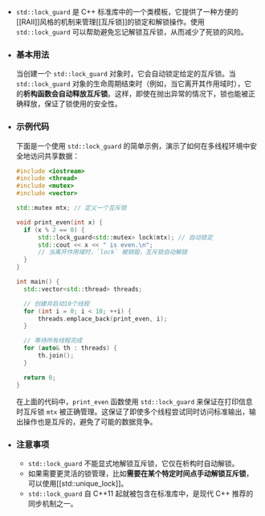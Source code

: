 - `std::lock_guard` 是 C++ 标准库中的一个类模板，它提供了一种方便的[[RAII]]风格的机制来管理[[互斥锁]]的锁定和解锁操作。使用 `std::lock_guard` 可以帮助避免忘记解锁互斥锁，从而减少了死锁的风险。
- ### 基本用法
  
  当创建一个 `std::lock_guard` 对象时，它会自动锁定给定的互斥锁。当 `std::lock_guard` 对象的生命周期结束时（例如，当它离开其作用域时），它的**析构函数会自动释放互斥锁**。这样，即使在抛出异常的情况下，锁也能被正确释放，保证了锁使用的安全性。
- ### 示例代码
  
  下面是一个使用 `std::lock_guard` 的简单示例，演示了如何在多线程环境中安全地访问共享数据：
  
  ```cpp
  #include <iostream>
  #include <thread>
  #include <mutex>
  #include <vector>
  
  std::mutex mtx; // 定义一个互斥锁
  
  void print_even(int x) {
    if (x % 2 == 0) {
        std::lock_guard<std::mutex> lock(mtx); // 自动锁定
        std::cout << x << " is even.\n";
        // 当离开作用域时，`lock` 被销毁，互斥锁自动解锁
    }
  }
  
  int main() {
    std::vector<std::thread> threads;
  
    // 创建并启动10个线程
    for (int i = 0; i < 10; ++i) {
        threads.emplace_back(print_even, i);
    }
  
    // 等待所有线程完成
    for (auto& th : threads) {
        th.join();
    }
  
    return 0;
  }
  ```
  
  在上面的代码中，`print_even` 函数使用 `std::lock_guard` 来保证在打印信息时互斥锁 `mtx` 被正确管理。这保证了即使多个线程尝试同时访问标准输出，输出操作也是互斥的，避免了可能的数据竞争。
- ### 注意事项
	- `std::lock_guard` 不能显式地解锁互斥锁，它仅在析构时自动解锁。
	- 如果需要更灵活的锁管理，比如**需要在某个特定时间点手动解锁互斥锁**，可以使用[[std::unique_lock]]。
	- `std::lock_guard` 自 C++11 起就被包含在标准库中，是现代 C++ 推荐的同步机制之一。